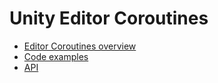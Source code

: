 # Unity Editor Coroutines

* [Editor Coroutines overview](index)
* [Code examples](examples)
* [API](api)